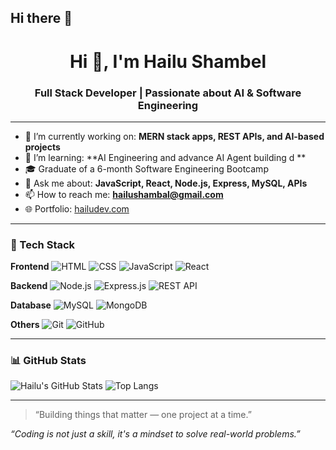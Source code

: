 ## Hi there 👋

<!--
**Hailu401/Hailu401** is a ✨ _special_ ✨ repository because its `README.md` (this file) appears on your GitHub profile.

Here are some ideas to get you started:

- 🔭 I’m currently working on ...
- 🌱 I’m currently learning ...
- 👯 I’m looking to collaborate on ...
- 🤔 I’m looking for help with ...
- 💬 Ask me about ...
- 📫 How to reach me: ...
- 😄 Pronouns: ...
- ⚡ Fun fact: ...
-->
<h1 align="center">Hi 👋, I'm Hailu Shambel</h1>
<h3 align="center">Full Stack Developer | Passionate about AI & Software Engineering</h3>

---

- 🔭 I’m currently working on: **MERN stack apps, REST APIs, and AI-based projects**
- 🌱 I’m learning: **AI Engineering and advance AI Agent building d **
- 🎓 Graduate of a 6-month Software Engineering Bootcamp
- 💬 Ask me about: **JavaScript, React, Node.js, Express, MySQL, APIs**
- 📫 How to reach me: **hailushambal@gmail.com**
- 🌐 Portfolio: [hailudev.com](https://hailudev.com)

---

### 🚀 Tech Stack

**Frontend**
![HTML](https://img.shields.io/badge/-HTML5-E34F26?style=flat-square&logo=html5&logoColor=white)
![CSS](https://img.shields.io/badge/-CSS3-1572B6?style=flat-square&logo=css3)
![JavaScript](https://img.shields.io/badge/-JavaScript-F7DF1E?style=flat-square&logo=javascript&logoColor=black)
![React](https://img.shields.io/badge/-React-61DAFB?style=flat-square&logo=react)

**Backend**
![Node.js](https://img.shields.io/badge/-Node.js-339933?style=flat-square&logo=nodedotjs&logoColor=white)
![Express.js](https://img.shields.io/badge/-Express.js-000000?style=flat-square&logo=express&logoColor=white)
![REST API](https://img.shields.io/badge/-REST%20API-blue?style=flat-square)

**Database**
![MySQL](https://img.shields.io/badge/-MySQL-00758F?style=flat-square&logo=mysql)
![MongoDB](https://img.shields.io/badge/-MongoDB-47A248?style=flat-square&logo=mongodb)

**Others**
![Git](https://img.shields.io/badge/-Git-F05032?style=flat-square&logo=git&logoColor=white)
![GitHub](https://img.shields.io/badge/-GitHub-181717?style=flat-square&logo=github)


---

### 📊 GitHub Stats

![Hailu's GitHub Stats](https://github-readme-stats.vercel.app/api?username=Hailu401&show_icons=true&theme=radical)
![Top Langs](https://github-readme-stats.vercel.app/api/top-langs/?username=Hailu401&layout=compact&theme=radical)

---

> “Building things that matter — one project at a time.”


_“Coding is not just a skill, it's a mindset to solve real-world problems.”_

